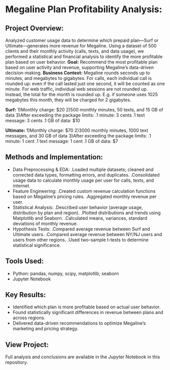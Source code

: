 # Megaline Plan Profitability Analysis: #

## Project Overview: ##
Analyzed customer usage data to determine which prepaid plan—Surf or Ultimate—generates more revenue for Megaline. Using a dataset of 500 clients and their monthly activity (calls, texts, and data usage), we performed a statistical and financial analysis to identify the more profitable plan based on user behavior.
**Goal:** Recommend the most profitable plan based on user activity and revenue, supporting Megaline’s data-driven decision-making.
**Business Context:**
Megaline rounds seconds up to minutes, and megabytes to gigabytes. For calls, each individual call is rounded up: even if the call lasted just one second, it will be counted as one minute. For web traffic, individual web sessions are not rounded up. Instead, the total for the month is rounded up. E.g. if someone uses 1025 megabytes this month, they will be charged for 2 gigabytes.

**Surf:**
1)Monthly charge: $20
2)500 monthly minutes, 50 texts, and 15 GB of data
3)After exceeding the package limits:
  .1 minute: 3 cents
  .1 text message: 3 cents
  .1 GB of data: $10

**Ultimate:**
1)Monthly charge: $70
2)3000 monthly minutes, 1000 text messages, and 30 GB of data
3)After exceeding the package limits:
  .1 minute: 1 cent
  .1 text message: 1 cent
  .1 GB of data: $7

## Methods and Implementation: ## 
- Data Preprocessing & EDA:
  .Loaded multiple datasets; cleaned and corrected data types, formatting errors, and duplicates.
  .Consolidated usage data to calculate monthly usage per user for calls, texts, and internet.
- Feature Engineering:
  .Created custom revenue calculation functions based on Megaline’s pricing rules.
  .Aggregated monthly revenue per user.
- Statistical Analysis:
  .Described user behavior (average usage, distribution by plan and region).
  .Plotted distributions and trends using Matplotlib and Seaborn.
  .Calculated means, variances, standard deviations of monthly revenue.
- Hypothesis Tests:
  .Compared average revenue between Surf and Ultimate users.
  .Compared average revenue between NY/NJ users and users from other regions.
  .Used two-sample t-tests to determine statistical significance.

## Tools Used: ##
- Python: pandas, numpy, scipy, matplotlib, seaborn
- Jupyter Notebook

## Key Results: ##
- Identified which plan is more profitable based on actual user behavior.
- Found statistically significant differences in revenue between plans and across regions.
- Delivered data-driven recommendations to optimize Megaline’s marketing and pricing strategy.

## View Project: ##
Full analysis and conclusions are available in the Jupyter Notebook in this repository. 

  
